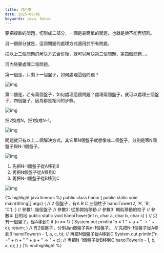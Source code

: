 ```yaml
---
title: 河內塔
date: 2025-08-05
keywords: java, hanoi
---
```

要把複雜的問題，切割成二部分，一個是最簡單的問題，也就是說不能再切割。

另一個部分就是，這個問題的處理方式適用於所有問題。

把以上二個問題的解決方式合併後，就可以解決第三個問題、第四個問題…。

河內塔要處理二個問題。

第一個是，只剩下一個盤子，如何處理這個問題？

![img]({{site.imgurl}}/java_datastruct/hanoi1.png) <br>

第二個是，若有兩個盤子，如何處理這個問題？處理兩個盤子，就可以處理三個盤子、四個盤子，因為都是相同的步驟。

![img]({{site.imgurl}}/java_datastruct/hanoi2.png) <br>

把2換成N，把1換成N-1。<br>

![img]({{site.imgurl}}/java_datastruct/hanoiN.png) <br>

問題就只有以上二個解決方式，其它第N個盤子就想像成二個盤子，分別是第N個盤子與N-1個盤子。

![img]({{site.imgurl}}/java_datastruct/hanoiN_1.png) <br>

1. 先把N-1個盤子從A移到B
2. 再把N個盤子從A移到C
3. 再把N-1個盤子從B移到C

![img]({{site.imgurl}}/java_datastruct/hanoiN_2.png) <br>

{% highlight java linenos %}
public class hanoi {
  public static void main(String[] args) {
    // 2 個盤子，有A B C 三個柱子
    hanoiTower(2, 'A', 'B', 'C');
  }
  // 參數1: 幾個盤子
  // 參數2: 從那開始移動
  // 參數3: 輔助移動的柱子
  // 參數4: 目的地
  public static void hanoiTower(int n, char a, char b, char c) {
    // 只有一個盤子，從A移到C
    if (n == 1) {
      System.out.println("n = 1 " + a + " -> " + c);
      return;
    }
    // 有2個盤子，分別為n個盤子與n-1個盤子。
    // 先把N-1個盤子從A移到B
    hanoiTower(n - 1, a, c, b);
    // 再把N個盤子從A移到C
    System.out.println("n =" + n + " " + a + " -> " + c);
    // 再把N-1個盤子從B移到C
    hanoiTower(n - 1, b, a, c);
  }
}
{% endhighlight %}
